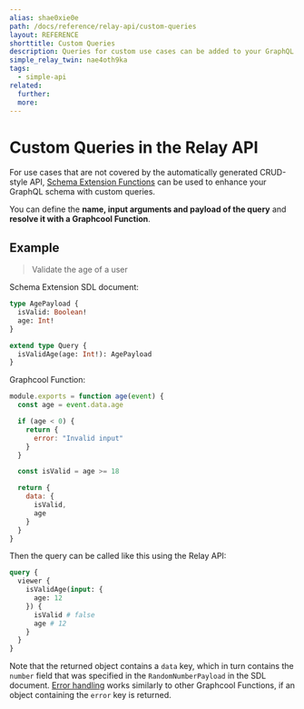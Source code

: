 ```yaml
---
alias: shae0xie0e
path: /docs/reference/relay-api/custom-queries
layout: REFERENCE
shorttitle: Custom Queries
description: Queries for custom use cases can be added to your GraphQL schema using schema extension.
simple_relay_twin: nae4oth9ka
tags:
  - simple-api
related:
  further:
  more:
---
```


# Custom Queries in the Relay API

For use cases that are not covered by the automatically generated CRUD-style API, [Schema Extension Functions](!alias-xohbu7uf2e) can be used to enhance your GraphQL schema with custom queries.

You can define the **name, input arguments and payload of the query** and **resolve it with a Graphcool Function**.

## Example

> Validate the age of a user

Schema Extension SDL document:

```graphql
type AgePayload {
  isValid: Boolean!
  age: Int!
}

extend type Query {
  isValidAge(age: Int!): AgePayload
}
```

Graphcool Function:

```js
module.exports = function age(event) {
  const age = event.data.age

  if (age < 0) {
    return {
      error: "Invalid input"
    }
  }

  const isValid = age >= 18

  return {
    data: {
      isValid,
      age
    }
  }
}
```

Then the query can be called like this using the Relay API:

```graphql
query {
  viewer {
    isValidAge(input: {
      age: 12
    }) {
      isValid # false
      age # 12
    }
  }
}
```

Note that the returned object contains a `data` key, which in turn contains the `number` field that was specified in the `RandomNumberPayload` in the SDL document. [Error handling](!alias-quawa7aed0) works similarly to other Graphcool Functions, if an object containing the `error` key is returned.
